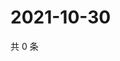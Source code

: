 # 2021-10-30

共 0 条

<!-- BEGIN WEIBO -->
<!-- 最后更新时间 Sat Oct 30 2021 21:15:44 GMT+0800 (China Standard Time) -->

<!-- END WEIBO -->
